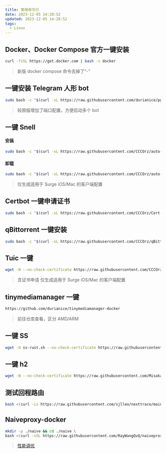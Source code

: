 ```yaml
---
title: 常用命令行
date: 2023-12-05 14:28:52
updated: 2023-12-05 14:28:52
tags:
  - Linux
---
```

## Docker、Docker Compose 官方一键安装
```bash
curl -fsSL https://get.docker.com | bash -s docker
```
>新版 docker compose 命令去掉了“-”
## 一键安装 Telegram 人形 bot
```bash
sudo bash -c "$(curl -sL https://raw.githubusercontent.com/durianice/pgp-install/main/docker-install.sh)"
```
>较原版增加了端口配置，方便启动多个 bot
## 一键 Snell
#### 安装
```bash
sudo bash -c "$(curl -sL https://raw.githubusercontent.com/CCCOrz/auto-snell/main/install.sh)"
```
#### 卸载
```bash
sudo bash -c "$(curl -sL https://raw.githubusercontent.com/CCCOrz/auto-snell/main/uninstall.sh)"
```
>仅生成适用于 Surge iOS/Mac 的客户端配置
## Certbot 一键申请证书
```bash
sudo bash -c "$(curl -sL https://raw.githubusercontent.com/CCCOrz/Cert-Cluster/main/start.sh)"
```

## qBittorrent 一键安装
```bash
sudo bash -c "$(curl -sL https://raw.githubusercontent.com/CCCOrz/qBittorrent-install/main/qBittorrent-install.sh)"
```

## Tuic 一键
```bash
wget -N --no-check-certificate https://raw.githubusercontent.com/CCCOrz/auto-tuic/main/tuic.sh && bash tuic.sh
```
>含证书申请
>仅生成适用于 Surge iOS/Mac 的客户端配置
## tinymediamanager 一键
```bash
https://github.com/durianice/tinymediamanager-docker
```
>前往仓库查看，区分 AMD/ARM
## 一键 SS
```bash
wget -O ss-rust.sh --no-check-certificate https://raw.githubusercontent.com/xOS/Shadowsocks-Rust/master/ss-rust.sh && chmod +x ss-rust.sh && ./ss-rust.sh
```

## 一键 h2
```bash
wget -N --no-check-certificate https://raw.githubusercontent.com/Misaka-blog/hysteria-install/main/hy2/hysteria.sh && bash hysteria.sh
```

## 测试回程路由
```bash
bash <(curl -Ls https://raw.githubusercontent.com/sjlleo/nexttrace/main/nt_install.sh)
```

## Naiveproxy-docker
```bash
mkdir -p ./naive && cd ./naive \
bash <(curl -sSL https://raw.githubusercontent.com/RayWangQvQ/naiveproxy-docker/main/install.sh)
```
>[性能调优](https://github.com/klzgrad/naiveproxy/wiki/Performance-Tuning)